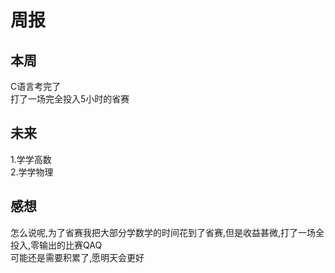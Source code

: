 # 周报

## 本周

C语言考完了\
打了一场完全投入5小时的省赛
## 未来

1.学学高数\
2.学学物理
## 感想

怎么说呢,为了省赛我把大部分学数学的时间花到了省赛,但是收益甚微,打了一场全投入,零输出的比赛QAQ\
可能还是需要积累了,愿明天会更好

